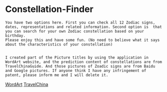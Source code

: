# Constellation-Finder
    You have two options here. First you can check all 12 Zodiac signs, dates, representations and related information. Second option is  that you can search for your own Zodiac constellation based on your birthday.
    Please enjoy this and have some fun. (No need to believe what it says about the characteristics of your constellation)
    
    
    I created part of the Picture titles by using the application in WordArt website, and the prediction content of constellations are from TravelChinaGuide. And those pictures of Zoadic signs are from Baidu and Google pictures. If anyone think I have any infringement of patent, please inform me and I will delete it. 
[WordArt](https://wordart.com/)
[TravelChina](https://www.travelchinaguide.com/intro/astrology/western-zodiac/)
